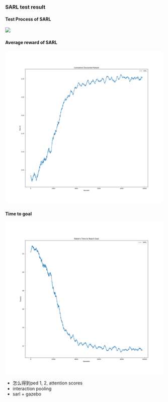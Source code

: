 ### SARL test result

#### Test Process of SARL

![](images/sarl.gif)

#### Average reward of SARL

<img src="images/average_reward.png" style="zoom: 50%;" />

#### Time to goal

<img src="images/time_to_goal.png" style="zoom: 50%;" />

- 怎么得到ped 1, 2, attention scores
- interaction pooling
- sarl + gazebo

